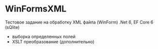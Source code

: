 # WinFormsXML
Тестовое задание на обработку XML файла (WinForm) .Net 6, EF Core 6 (sQlite)
- выборка определенных полей
- XSLT преобразование (дополнительно)
